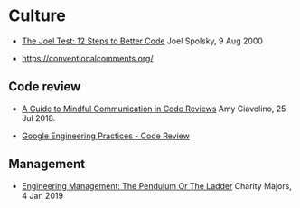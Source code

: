 # Culture

- [The Joel Test: 12 Steps to Better Code](https://www.joelonsoftware.com/2000/08/09/the-joel-test-12-steps-to-better-code/)
  Joel Spolsky, 9 Aug 2000

- https://conventionalcomments.org/

## Code review

- [A Guide to Mindful Communication in Code Reviews](https://kickstarter.engineering/a-guide-to-mindful-communication-in-code-reviews-48aab5282e5e)
  Amy Ciavolino, 25 Jul 2018.

- [Google Engineering Practices - Code Review](https://google.github.io/eng-practices/review/)

## Management

- [Engineering Management: The Pendulum Or The Ladder](https://charity.wtf/2019/01/04/engineering-management-the-pendulum-or-the-ladder/)
  Charity Majors, 4 Jan 2019

